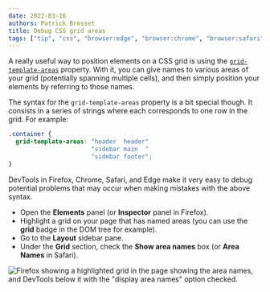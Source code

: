 ```yaml
---
date: 2022-03-16
authors: Patrick Brosset
title: Debug CSS grid areas
tags: ["tip", "css", "browser:edge", "browser:chrome", "browser:safari", "browser:firefox"]
---
```

A really useful way to position elements on a CSS grid is using the [`grid-template-areas`](https://developer.mozilla.org/docs/Web/CSS/CSS_Grid_Layout/Grid_Template_Areas) property. With it, you can give names to various areas of your grid (potentially spanning multiple cells), and then simply position your elements by referring to those names.

The syntax for the `grid-template-areas` property is a bit special though. It consists in a series of strings where each corresponds to one row in the grid. For example:

```css
.container {
  grid-template-areas: "header  header"
                       "sidebar main  "
                       "sidebar footer";
}
```

DevTools in Firefox, Chrome, Safari, and Edge make it very easy to debug potential problems that may occur when making mistakes with the above syntax.

* Open the **Elements** panel (or **Inspector** panel in Firefox).
* Highlight a grid on your page that has named areas (you can use the **grid** badge in the DOM tree for example).
* Go to the **Layout** sidebar pane.
* Under the **Grid** section, check the **Show area names** box (or **Area Names** in Safari).

![Firefox showing a highlighted grid in the page showing the area names, and DevTools below it with the "display area names" option checked.](../../assets/img/debug-grid-areas.png)
